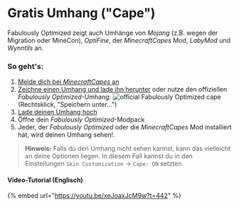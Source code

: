 # Gratis Umhang ("Cape")

Fabulously Optimized zeigt auch Umhänge von *Mojang* (z.B. wegen der Migration oder MineCon), *OptiFine*, der *MinecraftCapes* Mod, *LabyMod* und *Wynntils* an.

### So geht's:

1. [Melde dich bei *MinecraftCapes* an](https://minecraftcapes.net/account/register)
2. [Zeichne einen Umhang und lade ihn herunter](https://minecraftcapes.net/gallery/cape-editor) oder nutze den offiziellen *Fabulously Optimized*-Umhang: ![official Fabulously Optimized cape](https://github.com/Fabulously-Optimized/fabulously-optimized/raw/main/cape.png) (Rechtsklick, "Speichern unter...")
3. [Lade deinen Umhang hoch](https://minecraftcapes.net/upload-cape)
4. Öffne dein *Fabulously Optimized*-Modpack
5. Jeder, der *Fabulously Optimized* oder die *MinecraftCapes* Mod installiert hat, wird deinen Umhang sehen!.

> **Hinweis:** Falls du den Umhang nicht sehen kannst, kann das vielleicht an deine Optionen liegen. In diesem Fall kannst du in den Einstellungen `Skin Customization` → `Cape: ON` setzten.

#### Video-Tutorial (Englisch)

{% embed url="https://youtu.be/xeJoaxJcM9w?t=442" %}
